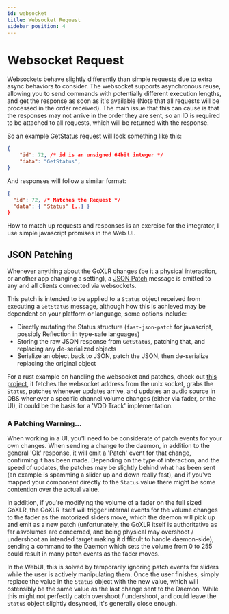 ```yaml
---
id: websocket
title: Websocket Request
sidebar_position: 4
---
```


# Websocket Request

Websockets behave slightly differently than simple requests due to extra async behaviors to consider.
The websocket supports asynchronous reuse, allowing you to send commands with potentially different execution lengths,
and get the response as soon as it's available (Note that all requests will be processed in the order received).
The main issue that this can cause is that the responses may not arrive in the order they are sent,
so an ID is required to be attached to all requests, which will be returned with the response.

So an example GetStatus request will look something like this:
```json
{
    "id": 72, /* id is an unsigned 64bit integer */
    "data": "GetStatus",
}
```

And responses will follow a similar format:
```json
{
  "id": 72, /* Matches the Request */
  "data": { "Status" {..} }
}
```

How to match up requests and responses is an exercise for the integrator, I use simple javascript promises in the Web UI.

## JSON Patching

Whenever anything about the GoXLR changes (be it a physical interaction,
or another app changing a setting), a [JSON Patch](https://jsonpatch.com/) message is emitted to any and all clients connected via websockets.

This patch is intended to be applied to a `Status` object received from executing a `GetStatus` message,
although how this is achieved may be dependent on your platform or language, some options include:

- Directly mutating the Status structure (`fast-json-patch` for javascript, possibly Reflection in type-safe languages)
- Storing the raw JSON response from `GetStatus`, patching that, and replacing any de-serialized objects
- Serialize an object back to JSON, patch the JSON, then de-serialize replacing the original object


For a rust example on handling the websocket and patches, check out [this project](https://github.com/FrostyCoolSlug/goxlr-obs-fader-sync/),
it fetches the websocket address from the unix socket, grabs the `Status`, patches whenever updates arrive,
and updates an audio source in OBS whenever a specific channel volume changes (either via fader, or the UI),
it could be the basis for a 'VOD Track' implementation.

### A Patching Warning...

When working in a UI, you'll need to be considerate of patch events for your own changes.
When sending a change to the daemon, in addition to the general 'Ok' response, it will emit
a 'Patch' event for that change, confirming it has been made. Depending on the type of interaction,
and the speed of updates, the patches may be slightly behind what has been sent
(an example is spamming a slider up and down really fast), and if you've mapped your component directly
to the `Status` value there might be some contention over the actual value.

In addition, if you're modifying the volume of a fader on the full sized GoXLR,
the GoXLR itself will trigger internal events for the volume changes to the fader as the motorized sliders move,
which the daemon will pick up and emit as a new patch
(unfortunately, the GoXLR itself is authoritative as far asvolumes are concerned, and being physical may overshoot
/ undershoot an intended target making it difficult to handle daemon-side),
sending a command to the Daemon which sets the volume from 0 to 255 could result in many patch events as the fader moves.

In the WebUI, this is solved by temporarily ignoring patch events for sliders while the user is actively manipulating them.
Once the user finishes, simply replace the value in the `Status` object with the new value,
which will ostensibly be the same value as the last change sent to the Daemon.
While this might not perfectly catch overshoot / undershoot, and could leave the `Status` object slightly desynced,
it's generally close enough.